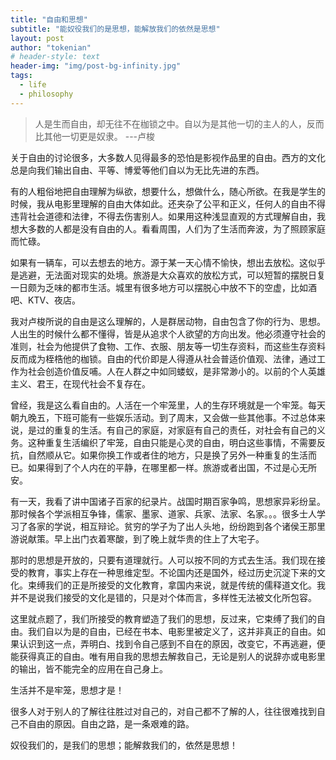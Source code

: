 ```yaml
---
title: "自由和思想"
subtitle: "能奴役我们的是思想，能解放我们的依然是思想"
layout: post
author: "tokenian"
# header-style: text
header-img: "img/post-bg-infinity.jpg"
tags:
  - life
  - philosophy
---
```


> 人是生而自由，却无往不在枷锁之中。自以为是其他一切的主人的人，反而比其他一切更是奴隶。  ---卢梭

关于自由的讨论很多，大多数人见得最多的恐怕是影视作品里的自由。西方的文化总是向我们输出自由、平等、博爱等他们自以为无比先进的东西。

有的人粗俗地把自由理解为纵欲，想要什么，想做什么，随心所欲。在我是学生的时候，我从电影里理解的自由大体如此。还夹杂了公平和正义，任何人的自由不得违背社会道德和法律，不得去伤害别人。如果用这种浅显直观的方式理解自由，我想大多数的人都是没有自由的人。看看周围，人们为了生活而奔波，为了照顾家庭而忙碌。

如果有一辆车，可以去想去的地方。源于某一天心情不愉快，想出去放松。这似乎是逃避，无法面对现实的处境。旅游是大众喜欢的放松方式，可以短暂的摆脱日复一日颇为乏味的都市生活。城里有很多地方可以摆脱心中放不下的空虚，比如酒吧、KTV、夜店。

我对卢梭所说的自由是这么理解的，人是群居动物，自由包含了你的行为、思想。人出生的时候什么都不懂得，皆是从追求个人欲望的方向出发。他必须遵守社会的准则，社会为他提供了食物、工作、衣服、朋友等一切生存资料，而这些生存资料反而成为桎梏他的枷锁。自由的代价即是人得遵从社会普适价值观、法律，通过工作为社会创造价值反哺。人在人群之中如同蝼蚁，是非常渺小的。以前的个人英雄主义、君王，在现代社会不复存在。

曾经，我是这么看自由的。人活在一个牢笼里，人的生存环境就是一个牢笼。每天朝九晚五，下班可能有一些娱乐活动。到了周末，又会做一些其他事。不过总体来说，是过的重复的生活。有自己的家庭，对家庭有自己的责任，对社会有自己的义务。这种重复生活编织了牢笼，自由只能是心灵的自由，明白这些事情，不需要反抗，自然顺从它。如果你换工作或者住的地方，只是换了另外一种重复的生活而已。如果得到了个人内在的平静，在哪里都一样。旅游或者出国，不过是心无所安。

有一天，我看了讲中国诸子百家的纪录片。战国时期百家争鸣，思想家异彩纷呈。那时候各个学派相互争锋，儒家、墨家、道家、兵家、法家、名家。。。很多士人学习了各家的学说，相互辩论。贫穷的学子为了出人头地，纷纷跑到各个诸侯王那里游说献策。早上出门衣着寒酸，到了晚上就华贵的住上了大宅子。

那时的思想是开放的，只要有道理就行。人可以按不同的方式去生活。我们现在接受的教育，事实上存在一种思维定型。不论国内还是国外，经过历史沉淀下来的文化。束缚我们的正是所接受的文化教育，拿国内来说，就是传统的儒释道文化。我并不是说我们接受的文化是错的，只是对个体而言，多样性无法被文化所包容。

这里就点题了，我们所接受的教育塑造了我们的思想，反过来，它束缚了我们的自由。我们自以为是的自由，已经在书本、电影里被定义了，这并非真正的自由。如果认识到这一点，弄明白、找到令自己感到不自在的原因，改变它，不再逃避，便能获得真正的自由。唯有用自我的思想去解救自己，无论是别人的说辞亦或电影里的输出，皆不能完全的应用在自己身上。

生活并不是牢笼，思想才是！

很多人对于别人的了解往往胜过对自己的，对自己都不了解的人，往往很难找到自己不自由的原因。自由之路，是一条艰难的路。

奴役我们的，是我们的思想；能解救我们的，依然是思想！

